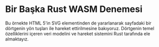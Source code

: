 # Bir Başka Rust WASM Denemesi

Bu örnekte HTML 5'in SVG elementinden de yararlanarak sayfadaki bir dörtgenin yön tuşları ile hareket ettirilmesine bakıyoruz. Dörtgenin temel özelliklerini içeren veri modelini ve hareket sistemini Rust tarafında ele almaktayız. 

